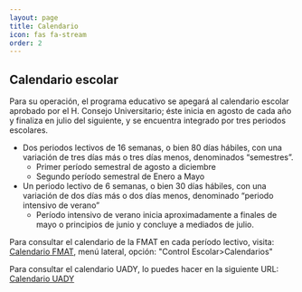 ```yaml
---
layout: page
title: Calendario
icon: fas fa-stream
order: 2
---
```


## Calendario escolar

Para su operación, el programa educativo se apegará al calendario escolar aprobado por el H. Consejo Universitario; éste inicia en agosto de cada año y finaliza en julio del siguiente, y se encuentra integrado por tres periodos escolares.

- Dos periodos lectivos de 16 semanas, o bien 80 días hábiles, con una variación de tres días más o tres días menos, denominados “semestres”.
  - Primer período semestral de agosto a diciembre
  - Segundo período semestral de Enero a Mayo
- Un periodo lectivo de 6 semanas, o bien 30 días hábiles, con una variación de dos días más o dos días menos, denominado “periodo intensivo de verano”
  - Período intensivo de verano inicia aproximadamente a finales de mayo o principios de junio y concluye a mediados de julio.

Para consultar el calendario de la FMAT en cada período lectivo, visita: [Calendario FMAT](https://www.matematicas.uady.mx/), menú lateral, opción: "Control Escolar>Calendarios" </br>


Para consultar el calendario UADY, lo puedes hacer en la siguiente URL: [Calendario UADY](https://uady.mx/calendario)
